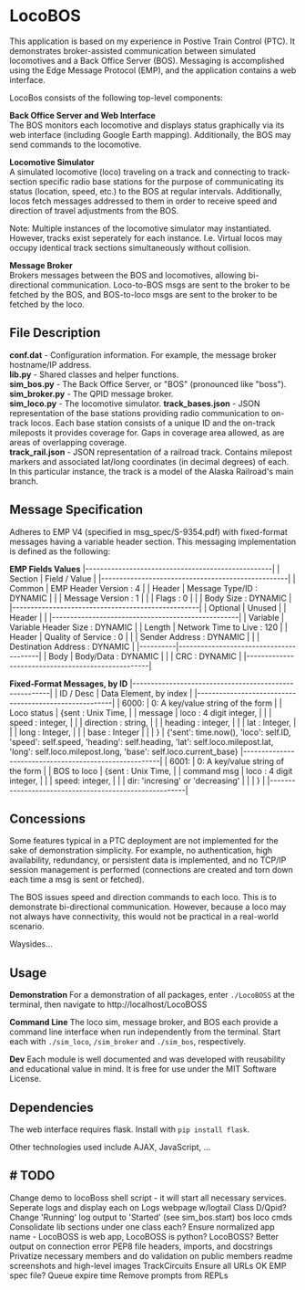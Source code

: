 # LocoBOS

This application is based on my experience in Postive Train Control (PTC). It demonstrates broker-assisted communication between simulated locomotives and a Back Office Server (BOS). Messaging is accomplished using the Edge Message Protocol (EMP), and the application contains a web interface.

LocoBos consists of the following top-level components:

**Back Office Server and Web Interface**  
The BOS monitors each locomotive and displays status graphically via its web interface (including Google Earth mapping). Additionally, the BOS may send commands to the locomotive.

**Locomotive Simulator**  
A simulated locomotive (loco) traveling on a track and connecting to track-section specific radio base stations for the purpose of communicating its status (location, speed, etc.) to the BOS at regular intervals. Additionally, locos fetch messages addressed to them in order to receive speed and direction of travel adjustments from the BOS.  

Note: Multiple instances of the locomotive simulator may instantiated. However, tracks exist seperately for each instance. I.e. Virtual locos may occupy identical track sections simultaneously without collision.

**Message Broker**  
Brokers messages between the BOS and locomotives, allowing bi-directional communication. Loco-to-BOS msgs are sent to the broker to be fetched by the BOS, and BOS-to-loco msgs are sent to the broker to be fetched by the loco.

## File Description

**conf.dat** - Configuration information. For example, the message broker hostname/IP address.  
**lib.py** - Shared classes and helper functions.  
**sim_bos.py** - The Back Office Server, or "BOS" (pronounced like "boss").  
**sim_broker.py** - The QPID message broker.  
**sim_loco.py** - The locomotive simulator.
**track_bases.json** - JSON representation of the base stations providing radio communication to on-track locos. Each base station consists of a unique ID and the on-track mileposts it provides coverage for. Gaps in coverage area allowed, as are areas of overlapping coverage.  
**track_rail.json** - JSON representation of a railroad track. Contains milepost markers and associated lat/long coordinates (in decimal degrees) of each. In this particular instance, the track is a model of the Alaska Railroad's main branch.

## Message Specification

Adheres to EMP V4 (specified in msg_spec/S-9354.pdf) with fixed-format messages having a variable header section. This messaging implementation is defined as the following:

**EMP Fields Values**
|---------------------------------------------------|
| Section  | Field / Value                          |
|---------------------------------------------------|
| Common   | EMP Header Version    : 4              |
| Header   | Message Type/ID       : DYNAMIC        |
|          | Message Version       : 1              |
|          | Flags                 : 0              |
|          | Body Size             : DYNAMIC        |
|---------------------------------------------------|
| Optional | Unused                                 |
| Header   |                                        |
|---------------------------------------------------|
| Variable | Variable Header Size  : DYNAMIC        |
| Length   | Network Time to Live  : 120            |
| Header   | Quality of Service    : 0              |
|          | Sender Address        : DYNAMIC        |
|          | Destination Address   : DYNAMIC        |
|----------|----------------------------------------|
| Body     | Body/Data             : DYNAMIC        |
|          | CRC                   : DYNAMIC        |
|---------------------------------------------------|

**Fixed-Format Messages, by ID**
|-------------------------------------------------------|
| ID / Desc     | Data Element, by index                |
|-------------------------------------------------------|
| 6000:         | 0: A key/value string of the form     |
| Loco status   |    {sent          : Unix Time,         |
| message       |     loco          : 4 digit integer,   |
|               |     speed        : integer,   |
|               |     direction    : string,   |
|               |     heading        : integer,   |
|               |     lat     : Integer,           |
|               |     long    : Integer,           |
|               |     base : Integer            |
|               |    }                                  |
                    {'sent': time.now(),
                       'loco': self.ID,
                       'speed': self.speed,
                       'heading': self.heading,
                       'lat': self.loco.milepost.lat,
                       'long': self.loco.milepost.long,
                       'base': self.loco.current_base}
|-------------------------------------------------------|
| 6001:         | 0: A key/value string of the form     |
| BOS to loco   |    {sent    : Unix Time,         |
| command msg   |     loco : 4 digit integer,   |
|               |     speed:      integer,      |
|               |     dir:    'incresing' or 'decreasing'   |
|               |    }                                  |
|-------------------------------------------------------|

## Concessions

Some features typical in a PTC deployment are not implemented for the sake of demonstration simplicity. For example, no authentication, high availability, redundancy, or persistent data is implemented, and no TCP/IP session management is performed (connections are created and torn down each time a msg is sent or fetched).

The BOS issues speed and direction commands to each loco. This is to demonstrate bi-directional communication. However, because a loco may not always have connectivity, this would not be practical in a real-world scenario.

Waysides...

## Usage
  
**Demonstration**
For a demonstration of all packages, enter `./LocoBOSS` at the terminal, then navigate to http://localhost/LocoBOSS

**Command Line**
The loco sim, message broker, and BOS each provide a command line interface when run independently from the terminal. Start each with `./sim_loco`, `/sim_broker` and `./sim_bos`, respectively.

**Dev**
Each module is well documented and was developed with reusability and educational value in mind. It is free for use under the MIT Software License.

## Dependencies

The web interface requires flask. Install with `pip install flask`.

Other technologies used include AJAX, JavaScript, ...

## # TODO

Change demo to locoBoss shell script - it will start all necessary services.
Seperate logs and display each on Logs webpage w/logtail
Class D/Qpid?
Change 'Running' log output to 'Started' (see sim_bos.start)
bos loco cmds
Consolidate lib sections under one class each?
Ensure normalized app name - LocoBOSS is web app, LocoBOSS is python? LocoBOSS?
Better output on connection error
PEP8 file headers, imports, and docstrings
Privatize necessary members and do validation on public members
readme screenshots and high-level images
TrackCircuits
Ensure all URLs OK
EMP spec file?
Queue expire time
Remove prompts from REPLs
